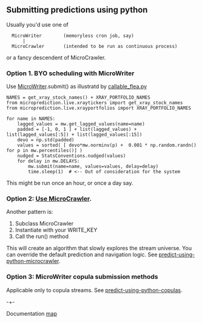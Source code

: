 ## Submitting predictions using python
Usually you'd use one of

      MicroWriter        (memoryless cron job, say)
          |
      MicroCrawler       (intended to be run as continuous process)

or a fancy descendent of MicroCrawler. 

### Option 1. BYO scheduling with MicroWriter
Use [MicroWriter](https://github.com/microprediction/microprediction/blob/master/microprediction/writer.py).submit() as illustratd by
[callable_flea.py](https://github.com/microprediction/microprediction/blob/master/submission_examples_independent/callable_flea.py)

    NAMES = get_xray_stock_names() + XRAY_PORTFOLIO_NAMES
    from microprediction.live.xraytickers import get_xray_stock_names
    from microprediction.live.xrayportfolios import XRAY_PORTFOLIO_NAMES

    for name in NAMES:
        lagged_values = mw.get_lagged_values(name=name)
        padded = [-1, 0, 1 ] + list(lagged_values) + list(lagged_values[:5]) + list(lagged_values[:15])
        devo = np.std(padded)
        values = sorted( [ devo*mw.norminv(p) +  0.001 * np.random.randn() for p in mw.percentiles()] )
        nudged = StatsConventions.nudged(values)
        for delay in mw.DELAYS:
            mw.submit(name=name, values=values, delay=delay)
            time.sleep(1)  # <-- Out of consideration for the system

This might be run once an hour, or once a day say. 

### Option 2: [Use MicroCrawler](https://microprediction.github.io/microprediction/predict-using-python-microcrawler.html).
Another pattern is:

  1. Subclass MicroCrawler
  2. Instantiate with your WRITE_KEY
  3. Call the run() method

This will create an algorithm that slowly explores the stream universe. You can override the
default prediction and navigation logic. See [predict-using-python-microcrawler](https://microprediction.github.io/microprediction/predict-using-python-microcrawler.html).


### Option 3: MicroWriter copula submission methods
Applicable only to copula streams. See [predict-using-python-copulas](https://microprediction.github.io/microprediction/predict-using-python-copulas.html).






-+-

Documentation [map](https://microprediction.github.io/microprediction/map.html)

